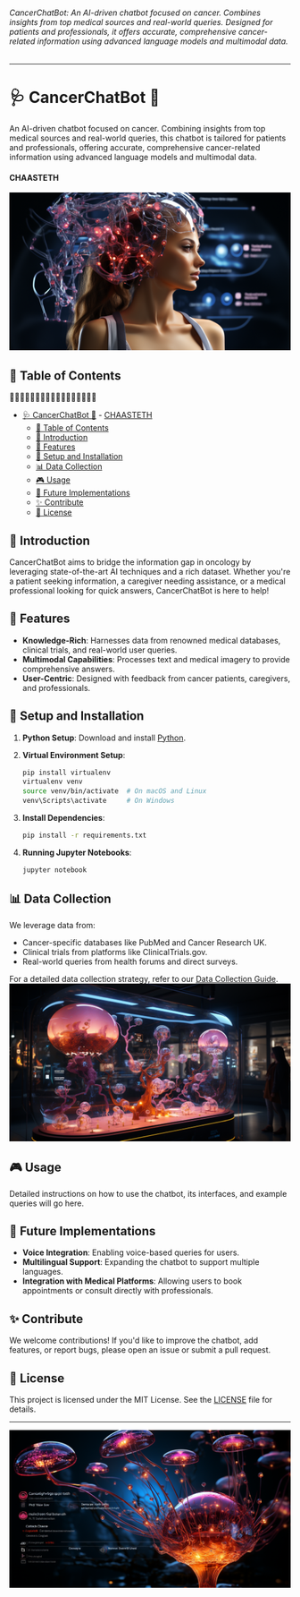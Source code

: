 ###### CancerChatBot: An AI-driven chatbot focused on cancer. Combines insights from top medical sources and real-world queries. Designed for patients and professionals, it offers accurate, comprehensive cancer-related information using advanced language models and multimodal data.

---

# 🩺 CancerChatBot 🧬
An AI-driven chatbot focused on cancer. Combining insights from top medical sources and real-world queries, this chatbot is tailored for patients and professionals, offering accurate, comprehensive cancer-related information using advanced language models and multimodal data.
#### CHAASTETH
![CHAASTETH](images/banner.png)

## 📖 Table of Contents

🧬🧬🧬🧬🧬🧬🧬🧬🧬🧬🧬🧬🧬🧬🧬🧬🧬
- [🩺 CancerChatBot 🧬](#-cancerchatbot-)
      - [CHAASTETH](#chaasteth)
  - [📖 Table of Contents](#-table-of-contents)
  - [🌟 Introduction](#-introduction)
  - [🚀 Features](#-features)
  - [💼 Setup and Installation](#-setup-and-installation)
  - [📊 Data Collection](#-data-collection)
  - [🎮 Usage](#-usage)
  - [🌱 Future Implementations](#-future-implementations)
  - [✨ Contribute](#-contribute)
  - [📜 License](#-license)

## 🌟 Introduction

CancerChatBot aims to bridge the information gap in oncology by leveraging state-of-the-art AI techniques and a rich dataset. Whether you're a patient seeking information, a caregiver needing assistance, or a medical professional looking for quick answers, CancerChatBot is here to help!

## 🚀 Features

- **Knowledge-Rich**: Harnesses data from renowned medical databases, clinical trials, and real-world user queries.
- **Multimodal Capabilities**: Processes text and medical imagery to provide comprehensive answers.
- **User-Centric**: Designed with feedback from cancer patients, caregivers, and professionals.

## 💼 Setup and Installation

1. **Python Setup**: Download and install [Python](https://www.python.org/downloads/).
2. **Virtual Environment Setup**:
    ```bash
    pip install virtualenv
    virtualenv venv
    source venv/bin/activate  # On macOS and Linux
    venv\Scripts\activate     # On Windows
    ```

3. **Install Dependencies**:
    ```bash
    pip install -r requirements.txt
    ```

4. **Running Jupyter Notebooks**:
    ```bash
    jupyter notebook
    ```

## 📊 Data Collection

We leverage data from:
- Cancer-specific databases like PubMed and Cancer Research UK.
- Clinical trials from platforms like ClinicalTrials.gov.
- Real-world queries from health forums and direct surveys.

For a detailed data collection strategy, refer to our [Data Collection Guide](path_to_data_collection_guide.md).
![Alt text](images/image.png)
## 🎮 Usage

Detailed instructions on how to use the chatbot, its interfaces, and example queries will go here.

## 🌱 Future Implementations

- **Voice Integration**: Enabling voice-based queries for users.
- **Multilingual Support**: Expanding the chatbot to support multiple languages.
- **Integration with Medical Platforms**: Allowing users to book appointments or consult directly with professionals.

## ✨ Contribute

We welcome contributions! If you'd like to improve the chatbot, add features, or report bugs, please open an issue or submit a pull request.

## 📜 License

This project is licensed under the MIT License. See the [LICENSE](LICENSE) file for details.

---
![Alt text](images/image0.png)